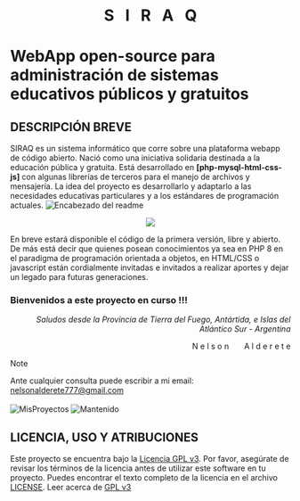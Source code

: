 # <p align=center><b>S&nbsp;&nbsp;&nbsp;I&nbsp;&nbsp;&nbsp;R&nbsp;&nbsp;&nbsp;A&nbsp;&nbsp;&nbsp;Q</b></p>
# WebApp open-source para administración de sistemas educativos públicos y gratuitos
## DESCRIPCIÓN BREVE
SIRAQ es un sistema informático que corre sobre una plataforma webapp de código abierto. Nació como una iniciativa solidaria destinada a la educación pública y gratuita. Está desarrollado en <b>[php-mysql-html-css-js]</b> con algunas librerías de terceros para el manejo de archivos y mensajería. La idea del proyecto es desarrollarlo y adaptarlo a las necesidades educativas particulares y a los estándares de programación actuales.
<picture>
  <img alt="Encabezado del readme"  src="https://user-images.githubusercontent.com/62829278/265571695-63145d89-f9ba-45d4-a76d-168f92699f50.png">
</picture>

<p align="center">
  <a href="https://skillicons.dev">
    <img src="https://skillicons.dev/icons?i=vscode,php,mysql,html,css,js,jquery,java,kotlin,github" />
  </a>
</p>


En breve estará disponible el código de la primera versión, libre y  abierto. De más está decir que quienes posean conocimientos ya sea en PHP 8 en el paradigma de programación orientada a objetos, en HTML/CSS o javascript están cordialmente invitadas e invitados a realizar aportes y dejar un legado para futuras generaciones.


### Bienvenidos a este proyecto en curso !!!

 <p align="right">
<i>Saludos desde la Provincia de Tierra del Fuego, Antártida, e Islas del Atlántico Sur - Argentina</i>
</p>
<p align="right">
N  e  l  s  o  n   &nbsp; &nbsp; &nbsp; A  l  d  e  r  e  t  e
</p>



> [!NOTE]
> Ante cualquier consulta puede escribir a mi email: nelsonalderete777@gmail.com
\
\
![MisProyectos](https://badgen.net/badge/NelsonJr2020/GitHubProjects/) 
![Mantenido](https://img.shields.io/badge/Mantenido%3F-si-green.svg) 

## LICENCIA, USO Y ATRIBUCIONES
Este proyecto se encuentra bajo la [Licencia GPL v3](LICENSE).
Por favor, asegúrate de revisar los términos de la licencia antes de utilizar este software en tu proyecto. 
Puedes encontrar el texto completo de la licencia en el archivo [LICENSE](LICENSE).
Leer acerca de [GPL v3](https://es.wikipedia.org/wiki/GNU_General_Public_License)
